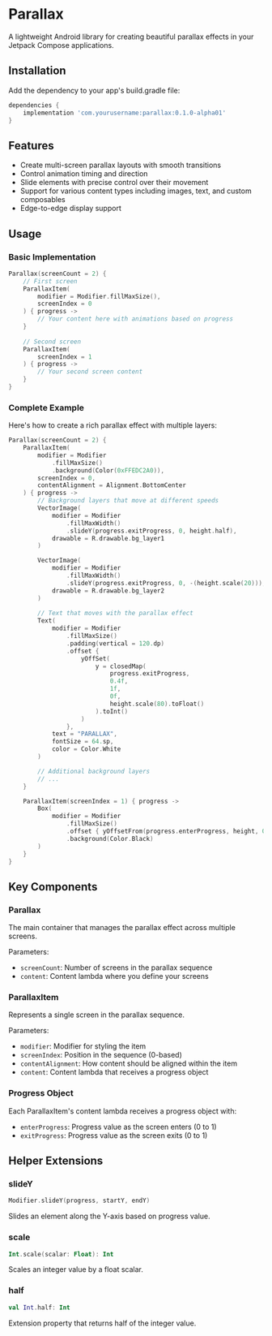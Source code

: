 # Parallax

A lightweight Android library for creating beautiful parallax effects in your Jetpack Compose applications.

## Installation

Add the dependency to your app's build.gradle file:

```gradle
dependencies {
    implementation 'com.yourusername:parallax:0.1.0-alpha01'
}
```

## Features

- Create multi-screen parallax layouts with smooth transitions
- Control animation timing and direction
- Slide elements with precise control over their movement
- Support for various content types including images, text, and custom composables
- Edge-to-edge display support

## Usage

### Basic Implementation

```kotlin
Parallax(screenCount = 2) {
    // First screen
    ParallaxItem(
        modifier = Modifier.fillMaxSize(),
        screenIndex = 0
    ) { progress ->
        // Your content here with animations based on progress
    }
    
    // Second screen
    ParallaxItem(
        screenIndex = 1
    ) { progress ->
        // Your second screen content
    }
}
```

### Complete Example

Here's how to create a rich parallax effect with multiple layers:

```kotlin
Parallax(screenCount = 2) {
    ParallaxItem(
        modifier = Modifier
            .fillMaxSize()
            .background(Color(0xFFEDC2A0)),
        screenIndex = 0,
        contentAlignment = Alignment.BottomCenter
    ) { progress ->
        // Background layers that move at different speeds
        VectorImage(
            modifier = Modifier
                .fillMaxWidth()
                .slideY(progress.exitProgress, 0, height.half),
            drawable = R.drawable.bg_layer1
        )

        VectorImage(
            modifier = Modifier
                .fillMaxWidth()
                .slideY(progress.exitProgress, 0, -(height.scale(20))),
            drawable = R.drawable.bg_layer2
        )
        
        // Text that moves with the parallax effect
        Text(
            modifier = Modifier
                .fillMaxSize()
                .padding(vertical = 120.dp)
                .offset {
                    yOffSet(
                        y = closedMap(
                            progress.exitProgress,
                            0.4f,
                            1f,
                            0f,
                            height.scale(80).toFloat()
                        ).toInt()
                    )
                },
            text = "PARALLAX",
            fontSize = 64.sp,
            color = Color.White
        )

        // Additional background layers
        // ...
    }

    ParallaxItem(screenIndex = 1) { progress ->
        Box(
            modifier = Modifier
                .fillMaxSize()
                .offset { yOffsetFrom(progress.enterProgress, height, 0) }
                .background(Color.Black)
        )
    }
}
```

## Key Components

### Parallax

The main container that manages the parallax effect across multiple screens.

Parameters:
- `screenCount`: Number of screens in the parallax sequence
- `content`: Content lambda where you define your screens

### ParallaxItem

Represents a single screen in the parallax sequence.

Parameters:
- `modifier`: Modifier for styling the item
- `screenIndex`: Position in the sequence (0-based)
- `contentAlignment`: How content should be aligned within the item
- `content`: Content lambda that receives a progress object

### Progress Object

Each ParallaxItem's content lambda receives a progress object with:
- `enterProgress`: Progress value as the screen enters (0 to 1)
- `exitProgress`: Progress value as the screen exits (0 to 1)

## Helper Extensions

### slideY

```kotlin
Modifier.slideY(progress, startY, endY)
```
Slides an element along the Y-axis based on progress value.

### scale

```kotlin
Int.scale(scalar: Float): Int
```
Scales an integer value by a float scalar.

### half

```kotlin
val Int.half: Int
```
Extension property that returns half of the integer value.
